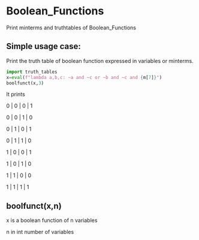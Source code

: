 # Boolean_Functions
Print minterms and truthtables of Boolean_Functions

## Simple usage case:
Print the truth table of boolean function expressed in variables or minterms.
```python
import truth_tables
x=eval(f"lambda a,b,c: ~a and ~c or ~b and ~c and {m[7]}")
boolfunct(x,3)
```
It prints

0 | 0 | 0 | 	 1

0 | 0 | 1 | 	 0

0 | 1 | 0 | 	 1

0 | 1 | 1 | 	 0

1 | 0 | 0 | 	 1

1 | 0 | 1 | 	 0

1 | 1 | 0 | 	 0

1 | 1 | 1 | 	 1

## boolfunct(x,n)
x is a boolean function of n variables

n in int number of variables
